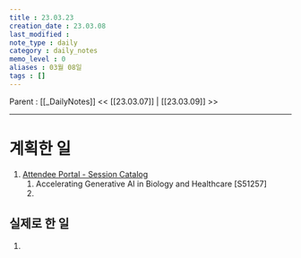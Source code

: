 ```yaml
---
title : 23.03.23
creation_date : 23.03.08
last_modified :
note_type : daily
category : daily_notes
memo_level : 0
aliases : 03월 08일
tags : []
---
```

Parent : [[_DailyNotes]]
<< [[23.03.07]] | [[23.03.09]] >>

---
# 계획한 일

1. [Attendee Portal - Session Catalog](https://register.nvidia.com/flow/nvidia/gtcspring2023/attendeeportal/page/sessioncatalog?search=S51257&tab.catalogallsessionstab=16566177511100015Kus)
	1. Accelerating Generative AI in Biology and Healthcare [S51257]
	2. 
## 실제로 한 일

1.  



